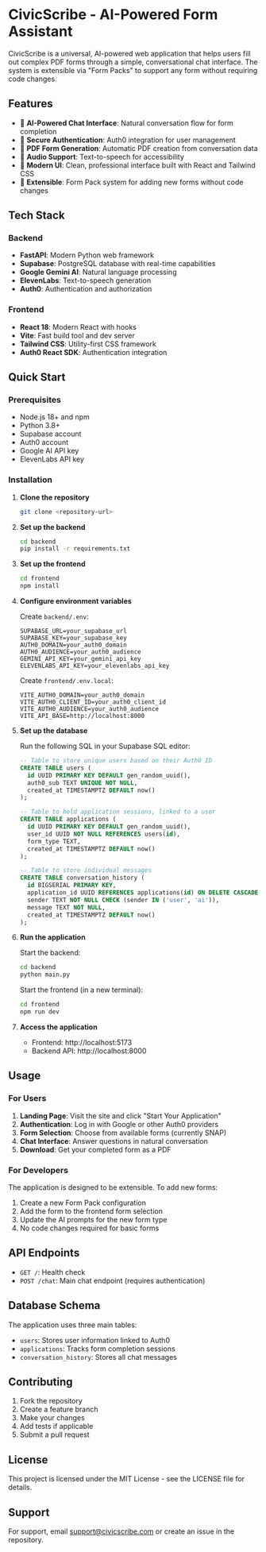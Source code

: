 # CivicScribe - AI-Powered Form Assistant

CivicScribe is a universal, AI-powered web application that helps users fill out complex PDF forms through a simple, conversational chat interface. The system is extensible via "Form Packs" to support any form without requiring code changes.

## Features

- 🤖 **AI-Powered Chat Interface**: Natural conversation flow for form completion
- 🔐 **Secure Authentication**: Auth0 integration for user management
- 📄 **PDF Form Generation**: Automatic PDF creation from conversation data
- 🎵 **Audio Support**: Text-to-speech for accessibility
- 🎨 **Modern UI**: Clean, professional interface built with React and Tailwind CSS
- 🔧 **Extensible**: Form Pack system for adding new forms without code changes

## Tech Stack

### Backend
- **FastAPI**: Modern Python web framework
- **Supabase**: PostgreSQL database with real-time capabilities
- **Google Gemini AI**: Natural language processing
- **ElevenLabs**: Text-to-speech generation
- **Auth0**: Authentication and authorization

### Frontend
- **React 18**: Modern React with hooks
- **Vite**: Fast build tool and dev server
- **Tailwind CSS**: Utility-first CSS framework
- **Auth0 React SDK**: Authentication integration

## Quick Start

### Prerequisites
- Node.js 18+ and npm
- Python 3.8+
- Supabase account
- Auth0 account
- Google AI API key
- ElevenLabs API key

### Installation

1. **Clone the repository**
   ```bash
   git clone <repository-url>
   ```

2. **Set up the backend**
   ```bash
   cd backend
   pip install -r requirements.txt
   ```

3. **Set up the frontend**
   ```bash
   cd frontend
   npm install
   ```

4. **Configure environment variables**

   Create `backend/.env`:
   ```env
   SUPABASE_URL=your_supabase_url
   SUPABASE_KEY=your_supabase_key
   AUTH0_DOMAIN=your_auth0_domain
   AUTH0_AUDIENCE=your_auth0_audience
   GEMINI_API_KEY=your_gemini_api_key
   ELEVENLABS_API_KEY=your_elevenlabs_api_key
   ```

   Create `frontend/.env.local`:
   ```env
   VITE_AUTH0_DOMAIN=your_auth0_domain
   VITE_AUTH0_CLIENT_ID=your_auth0_client_id
   VITE_AUTH0_AUDIENCE=your_auth0_audience
   VITE_API_BASE=http://localhost:8000
   ```

5. **Set up the database**

   Run the following SQL in your Supabase SQL editor:
   ```sql
   -- Table to store unique users based on their Auth0 ID
   CREATE TABLE users (
     id UUID PRIMARY KEY DEFAULT gen_random_uuid(),
     auth0_sub TEXT UNIQUE NOT NULL,
     created_at TIMESTAMPTZ DEFAULT now()
   );

   -- Table to hold application sessions, linked to a user
   CREATE TABLE applications (
     id UUID PRIMARY KEY DEFAULT gen_random_uuid(),
     user_id UUID NOT NULL REFERENCES users(id),
     form_type TEXT,
     created_at TIMESTAMPTZ DEFAULT now()
   );

   -- Table to store individual messages
   CREATE TABLE conversation_history (
     id BIGSERIAL PRIMARY KEY,
     application_id UUID REFERENCES applications(id) ON DELETE CASCADE,
     sender TEXT NOT NULL CHECK (sender IN ('user', 'ai')),
     message TEXT NOT NULL,
     created_at TIMESTAMPTZ DEFAULT now()
   );
   ```

6. **Run the application**

   Start the backend:
   ```bash
   cd backend
   python main.py
   ```

   Start the frontend (in a new terminal):
   ```bash
   cd frontend
   npm run dev
   ```

7. **Access the application**
   - Frontend: http://localhost:5173
   - Backend API: http://localhost:8000

## Usage

### For Users

1. **Landing Page**: Visit the site and click "Start Your Application"
2. **Authentication**: Log in with Google or other Auth0 providers
3. **Form Selection**: Choose from available forms (currently SNAP)
4. **Chat Interface**: Answer questions in natural conversation
5. **Download**: Get your completed form as a PDF

### For Developers

The application is designed to be extensible. To add new forms:

1. Create a new Form Pack configuration
2. Add the form to the frontend form selection
3. Update the AI prompts for the new form type
4. No code changes required for basic forms

## API Endpoints

- `GET /`: Health check
- `POST /chat`: Main chat endpoint (requires authentication)

## Database Schema

The application uses three main tables:
- `users`: Stores user information linked to Auth0
- `applications`: Tracks form completion sessions
- `conversation_history`: Stores all chat messages

## Contributing

1. Fork the repository
2. Create a feature branch
3. Make your changes
4. Add tests if applicable
5. Submit a pull request

## License

This project is licensed under the MIT License - see the LICENSE file for details.

## Support

For support, email support@civicscribe.com or create an issue in the repository.
